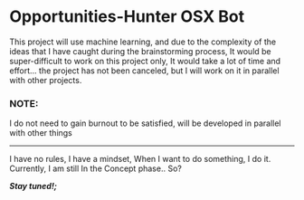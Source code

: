 # Opportunities-Hunter OSX Bot

This project will use machine learning, and due to the complexity of the ideas that I have caught during the brainstorming process,
It would be super-difficult to work on this project only, It would take a lot of time and effort...
the project has not been canceled, but I will work on it in parallel with other projects.

### NOTE:

I do not need to gain burnout to be satisfied, will be developed in parallel with other things
 
----------------

I have no rules, I have a mindset, When I want to do something, I do it.
Currently, I am still In the Concept phase.. So?

***Stay tuned!;***
